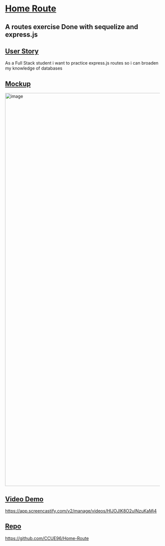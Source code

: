 # <ins>Home Route<ins>

## A routes exercise Done with sequelize and express.js

## <ins>User Story<ins>

As a Full Stack student i want to practice express.js routes so i can broaden my knowledge of databases
## <ins>Mockup<ins>
<img width="1275" alt="image" src="https://github.com/CCUE96/The-Paths/assets/159393541/7970760b-7694-4ddb-a956-fabb0ff180c5">

## <ins>Video Demo<ins>
https://app.screencastify.com/v2/manage/videos/HlJOJlK8O2uINzuKaMj4

## <ins>Repo<ins>
https://github.com/CCUE96/Home-Route




